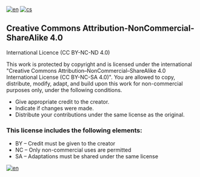 [![en](https://img.shields.io/badge/lang-en-red.svg)](https://github.com/PepikVaio/reMarkable_Xovi_Extensions/tree/main?tab=License-1-ov-file)
[![cs](https://img.shields.io/badge/lang-cs-springgreen.svg)](https://github.com/PepikVaio/reMarkable_Xovi_Extensions/blob/main/.language_cs/LICENSE.cs.md)


## Creative Commons Attribution-NonCommercial-ShareAlike 4.0
International Licence (CC BY-NC-ND 4.0)

This work is protected by copyright and is licensed under the international "Creative Commons Attribution–NonCommercial–ShareAlike 4.0 International License (CC BY-NC-SA 4.0)". You are allowed to copy, distribute, modify, adapt, and build upon this work for non-commercial purposes only, under the following conditions.

* Give appropriate credit to the creator.
* Indicate if changes were made.
* Distribute your contributions under the same license as the original.

### This license includes the following elements:
* BY – Credit must be given to the creator
* NC – Only non-commercial uses are permitted
* SA – Adaptations must be shared under the same license

[![en](https://img.shields.io/badge/details-en-red.svg)](https://creativecommons.org/licenses/by-nc-sa/4.0/)
